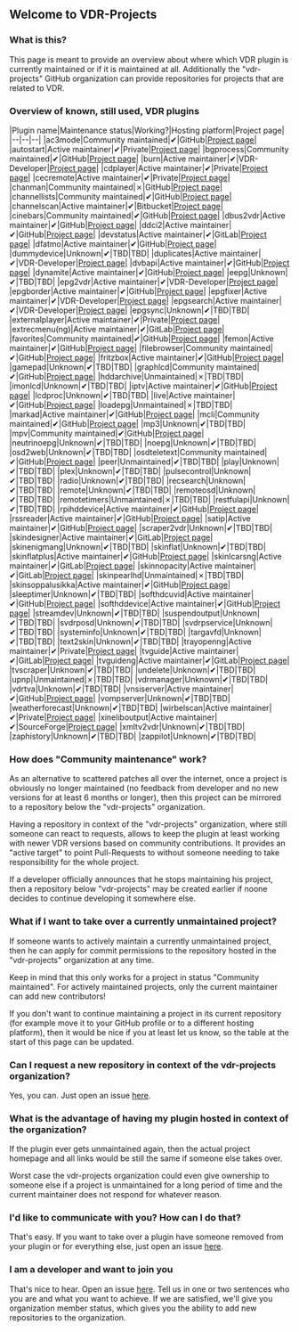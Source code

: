 ## Welcome to VDR-Projects

### What is this?

This page is meant to provide an overview about where which VDR plugin is currently maintained or if it is maintained at all. Additionally the "vdr-projects" GitHub organization can provide repositories for projects that are related to VDR.

### Overview of known, still used, VDR plugins

|Plugin name|Maintenance status|Working?|Hosting platform|Project page|
|--|--|--|
|ac3mode|Community maintained|✔|GitHub|[Project page](https://github.com/vdr-projects/vdr-plugin-ac3mode)|
|autostart|Active maintainer|✔|Private|[Project page](https://www.uli-eckhardt.de/vdr/autostart.en.shtml)|
|bgprocess|Community maintained|✔|GitHub|[Project page](https://github.com/vdr-projects/vdr-plugin-bgprocess)|
|burn|Active maintainer|✔|VDR-Developer|[Project page](https://projects.vdr-developer.org/projects/plg-burn)|
|cdplayer|Active maintainer|✔|Private|[Project page](https://uli-eckhardt.de/vdr/cdplayer.en.shtml)|
|cecremote|Active maintainer|✔|Private|[Project page](https://uli-eckhardt.de/vdr/cec.en.shtml)|
|chanman|Community maintained|✗|GitHub|[Project page](https://github.com/vdr-projects/vdr-plugin-chanman)|
|channellists|Community maintained|✔|GitHub|[Project page](https://github.com/vdr-projects/vdr-plugin-channellists)|
|channelscan|Active maintainer|✔|Bitbucket|[Project page](https://bitbucket.org/ua0lnj/channelscan/src/master/)|
|cinebars|Community maintained|✔|GitHub|[Project page](https://github.com/vdr-projects/vdr-plugin-cinebars)|
|dbus2vdr|Active maintainer|✔|GitHub|[Project page](https://github.com/flensrocker/vdr-plugin-dbus2vdr)|
|ddci2|Active maintainer|✔|GitHub|[Project page](https://github.com/jasmin-j/vdr-plugin-ddci2)|
|devstatus|Active maintainer|✔|GitLab|[Project page](https://gitlab.com/kamel5/devstatus)|
|dfatmo|Active maintainer|✔|GitHub|[Project page](https://github.com/durchflieger/dfatmo)|
|dummydevice|Unknown|✔|TBD|TBD|
|duplicates|Active maintainer|✔|VDR-Developer|[Project page](https://projects.vdr-developer.org/projects/plg-duplicates)|
|dvbapi|Active maintainer|✔|GitHub|[Project page](https://github.com/manio/vdr-plugin-dvbapi)|
|dynamite|Active maintainer|✔|GitHub|[Project page](https://github.com/MarkusEh/vdr-plugin-dynamite)|
|eepg|Unknown|✔|TBD|TBD|
|epg2vdr|Active maintainer|✔|VDR-Developer|[Project page](https://projects.vdr-developer.org/projects/plg-epg2vdr)|
|epgborder|Active maintainer|✔|GitHub|[Project page](https://github.com/M-Reimer/vdr-plugin-epgborder)|
|epgfixer|Active maintainer|✔|VDR-Developer|[Project page](https://projects.vdr-developer.org/projects/plg-epgfixer)|
|epgsearch|Active maintainer|✔|VDR-Developer|[Project page](https://projects.vdr-developer.org/git/vdr-plugin-epgsearch.git)|
|epgsync|Unknown|✔|TBD|TBD|
|externalplayer|Active maintainer|✔|Private|[Project page](https://www.uli-eckhardt.de/vdr/external.en.shtml)|
|extrecmenu(ng)|Active maintainer|✔|GitLab|[Project page](https://gitlab.com/kamel5/extrecmenung)|
|favorites|Community maintained|✔|GitHub|[Project page](https://github.com/vdr-projects/vdr-plugin-favorites)|
|femon|Active maintainer|✔|GitHub|[Project page](https://github.com/rofafor/vdr-plugin-femon)|
|filebrowser|Community maintained|✔|GitHub|[Project page](https://github.com/vdr-projects/vdr-plugin-filebrowser)|
|fritzbox|Active maintainer|✔|GitHub|[Project page](https://github.com/jowi24/vdr-fritz)|
|gamepad|Unknown|✔|TBD|TBD|
|graphlcd|Community maintained|✔|GitHub|[Project page](https://github.com/vdr-projects/vdr-plugin-graphlcd)|
|hddarchive|Unmaintained|✗|TBD|TBD|
|imonlcd|Unknown|✔|TBD|TBD|
|iptv|Active maintainer|✔|GitHub|[Project page](https://github.com/rofafor/vdr-plugin-iptv)|
|lcdproc|Unknown|✔|TBD|TBD|
|live|Active maintainer|✔|GitHub|[Project page](https://github.com/MarkusEh/vdr-plugin-live)|
|loadepg|Unmaintained|✗|TBD|TBD|
|markad|Active maintainer|✔|GitHub|[Project page](https://github.com/kfb77/vdr-plugin-markad)|
|mcli|Community maintained|✔|GitHub|[Project page](https://github.com/vdr-projects/vdr-plugin-mcli)|
|mp3|Unknown|✔|TBD|TBD|
|mpv|Community maintained|✔|GitHub|[Project page](https://github.com/vdr-projects/vdr-plugin-mpv)|
|neutrinoepg|Unknown|✔|TBD|TBD|
|noepg|Unknown|✔|TBD|TBD|
|osd2web|Unknown|✔|TBD|TBD|
|osdteletext|Community maintained|✔|GitHub|[Project page](https://github.com/vdr-projects/vdr-plugin-osdteletext)|
|peer|Unmaintained|✔|TBD|TBD|
|play|Unknown|✔|TBD|TBD|
|plex|Unknown|✔|TBD|TBD|
|pulsecontrol|Unknown|✔|TBD|TBD|
|radio|Unknown|✔|TBD|TBD|
|recsearch|Unknown|✔|TBD|TBD|
|remote|Unknown|✔|TBD|TBD|
|remoteosd|Unknown|✔|TBD|TBD|
|remotetimers|Unmaintained|✗|TBD|TBD|
|restfulapi|Unknown|✔|TBD|TBD|
|rpihddevice|Active maintainer|✔|GitHub|[Project page](https://github.com/reufer/rpihddevice)|
|rssreader|Active maintainer|✔|GitHub|[Project page](https://github.com/rofafor/vdr-plugin-rssreader)|
|satip|Active maintainer|✔|GitHub|[Project page](https://github.com/rofafor/vdr-plugin-satip)|
|scraper2vdr|Unknown|✔|TBD|TBD|
|skindesigner|Active maintainer|✔|GitLab|[Project page](https://gitlab.com/kamel5/skindesigner)|
|skinenigmang|Unknown|✔|TBD|TBD|
|skinflat|Unknown|✔|TBD|TBD|
|skinflatplus|Active maintainer|✔|GitHub|[Project page](https://github.com/MegaV0lt/vdr-plugin-skinflatplus)|
|skinlcarsng|Active maintainer|✔|GitLab|[Project page](https://gitlab.com/kamel5/skinlcarsng)|
|skinnopacity|Active maintainer|✔|GitLab|[Project page](https://gitlab.com/kamel5/SkinNopacity)|
|skinpearlhd|Unmaintained|✗|TBD|TBD|
|skinsoppalusikka|Active maintainer|✔|GitHub|[Project page](https://github.com/rofafor/vdr-plugin-skinsoppalusikka)|
|sleeptimer|Unknown|✔|TBD|TBD|
|softhdcuvid|Active maintainer|✔|GitHub|[Project page](https://github.com/jojo61/vdr-plugin-softhdcuvid)|
|softhddevice|Active maintainer|✔|GitHub|[Project page](https://github.com/ua0lnj/vdr-plugin-softhddevice)|
|streamdev|Unknown|✔|TBD|TBD|
|suspendoutput|Unknown|✔|TBD|TBD|
|svdrposd|Unknown|✔|TBD|TBD|
|svdrpservice|Unknown|✔|TBD|TBD|
|systeminfo|Unknown|✔|TBD|TBD|
|targavfd|Unknown|✔|TBD|TBD|
|text2skin|Unknown|✔|TBD|TBD|
|trayopenng|Active maintainer|✔|Private|[Project page](https://uli-eckhardt.de/vdr/trayopenng.en.shtml)|
|tvguide|Active maintainer|✔|GitLab|[Project page](https://gitlab.com/kamel5/tvguide)|
|tvguideng|Active maintainer|✔|GitLab|[Project page](https://gitlab.com/kamel5/tvguideng)|
|tvscraper|Unknown|✔|TBD|TBD|
|undelete|Unknown|✔|TBD|TBD|
|upnp|Unmaintained|✗|TBD|TBD|
|vdrmanager|Unknown|✔|TBD|TBD|
|vdrtva|Unknown|✔|TBD|TBD|
|vnsiserver|Active maintainer|✔|GitHub|[Project page](https://github.com/mdre77/vdr-plugin-vnsiserver)|
|vompserver|Unknown|✔|TBD|TBD|
|weatherforecast|Unknown|✔|TBD|TBD|
|wirbelscan|Active maintainer|✔|Private|[Project page](https://www.gen2vdr.de/wirbel/wirbelscan/index2.html)|
|xineliboutput|Active maintainer|✔|SourceForge|[Project page](https://sourceforge.net/projects/xineliboutput/)|
|xmltv2vdr|Unknown|✔|TBD|TBD|
|zaphistory|Unknown|✔|TBD|TBD|
|zappilot|Unknown|✔|TBD|TBD|


### How does "Community maintenance" work?

As an alternative to scattered patches all over the internet, once a project is obviously no longer maintained (no feedback from developer and no new versions for at least 6 months or longer), then this project can be mirrored to a repository below the "vdr-projects" organization.

Having a repository in context of the "vdr-projects" organization, where still someone can react to requests, allows to keep the plugin at least working with newer VDR versions based on community contributions. It provides an "active target" to point Pull-Requests to without someone needing to take responsibility for the whole project.

If a developer officially announces that he stops maintaining his project, then a repository below "vdr-projects" may be created earlier if noone decides to continue developing it somewhere else.


### What if I want to take over a currently unmaintained project?

If someone wants to actively maintain a currently unmaintained project, then he can apply for commit permissions to the repository hosted in the "vdr-projects" organization at any time.

Keep in mind that this only works for a project in status "Community maintained". For actively maintained projects, only the current maintainer can add new contributors!

If you don't want to continue maintaining a project in its current repository (for example move it to your GitHub profile or to a different hosting platform), then it would be nice if you at least let us know, so the table at the start of this page can be updated.

### Can I request a new repository in context of the vdr-projects organization?

Yes, you can. Just open an issue [here](https://github.com/vdr-projects/vdr-projects.github.io/issues).

### What is the advantage of having my plugin hosted in context of the organization?

If the plugin ever gets unmaintained again, then the actual project homepage and all links would be still the same if someone else takes over.

Worst case the vdr-projects organization could even give ownership to someone else if a project is unmaintained for a long period of time and the current maintainer does not respond for whatever reason.

### I'd like to communicate with you? How can I do that?
That's easy. If you want to take over a plugin have someone removed from your plugin or for everything else, just open an issue [here](https://github.com/vdr-projects/vdr-projects.github.io/issues).

### I am a developer and want to join you
That's nice to hear. Open an issue [here](https://github.com/vdr-projects/vdr-projects.github.io/issues). Tell us in one or two sentences who you are and what you want to achieve. If we are satisfied, we'll give you organization member status, which gives you the ability to add new repositories to the organization.
